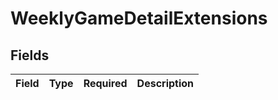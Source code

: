 # WeeklyGameDetailExtensions


## Fields

| Field       | Type        | Required    | Description |
| ----------- | ----------- | ----------- | ----------- |